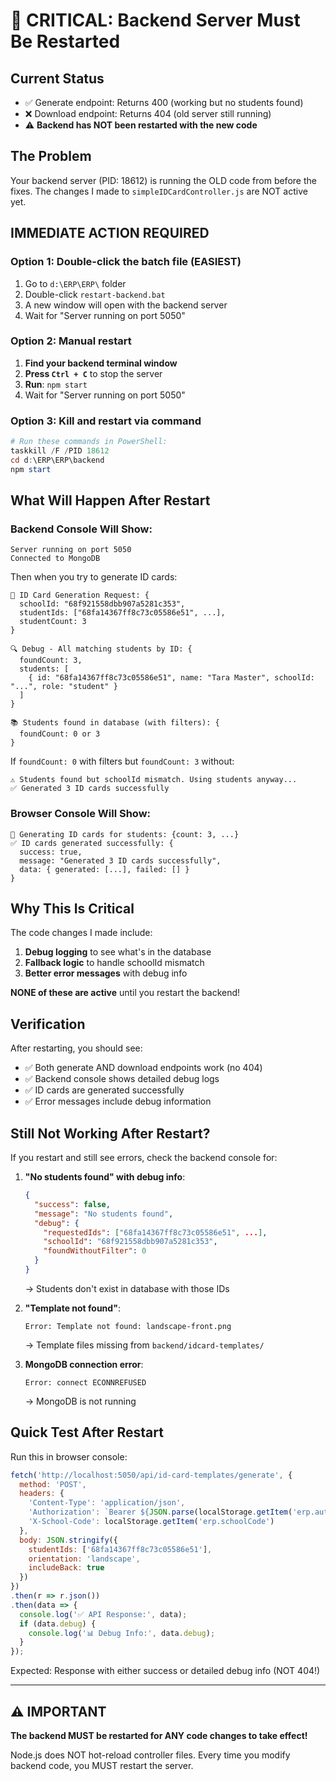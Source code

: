 # 🚨 CRITICAL: Backend Server Must Be Restarted

## Current Status
- ✅ Generate endpoint: Returns 400 (working but no students found)
- ❌ Download endpoint: Returns 404 (old server still running)
- ⚠️ **Backend has NOT been restarted with the new code**

## The Problem
Your backend server (PID: 18612) is running the OLD code from before the fixes. The changes I made to `simpleIDCardController.js` are NOT active yet.

## IMMEDIATE ACTION REQUIRED

### Option 1: Double-click the batch file (EASIEST)
1. Go to `d:\ERP\ERP\` folder
2. Double-click `restart-backend.bat`
3. A new window will open with the backend server
4. Wait for "Server running on port 5050"

### Option 2: Manual restart
1. **Find your backend terminal window**
2. **Press `Ctrl + C`** to stop the server
3. **Run**: `npm start`
4. Wait for "Server running on port 5050"

### Option 3: Kill and restart via command
```powershell
# Run these commands in PowerShell:
taskkill /F /PID 18612
cd d:\ERP\ERP\backend
npm start
```

## What Will Happen After Restart

### Backend Console Will Show:
```
Server running on port 5050
Connected to MongoDB
```

Then when you try to generate ID cards:
```
🎯 ID Card Generation Request: {
  schoolId: "68f921558dbb907a5281c353",
  studentIds: ["68fa14367ff8c73c05586e51", ...],
  studentCount: 3
}

🔍 Debug - All matching students by ID: {
  foundCount: 3,
  students: [
    { id: "68fa14367ff8c73c05586e51", name: "Tara Master", schoolId: "...", role: "student" }
  ]
}

📚 Students found in database (with filters): {
  foundCount: 0 or 3
}
```

If `foundCount: 0` with filters but `foundCount: 3` without:
```
⚠️ Students found but schoolId mismatch. Using students anyway...
✅ Generated 3 ID cards successfully
```

### Browser Console Will Show:
```
🎯 Generating ID cards for students: {count: 3, ...}
✅ ID cards generated successfully: {
  success: true,
  message: "Generated 3 ID cards successfully",
  data: { generated: [...], failed: [] }
}
```

## Why This Is Critical

The code changes I made include:
1. **Debug logging** to see what's in the database
2. **Fallback logic** to handle schoolId mismatch
3. **Better error messages** with debug info

**NONE of these are active** until you restart the backend!

## Verification

After restarting, you should see:
- ✅ Both generate AND download endpoints work (no 404)
- ✅ Backend console shows detailed debug logs
- ✅ ID cards are generated successfully
- ✅ Error messages include debug information

## Still Not Working After Restart?

If you restart and still see errors, check the backend console for:

1. **"No students found" with debug info**:
   ```json
   {
     "success": false,
     "message": "No students found",
     "debug": {
       "requestedIds": ["68fa14367ff8c73c05586e51", ...],
       "schoolId": "68f921558dbb907a5281c353",
       "foundWithoutFilter": 0
     }
   }
   ```
   → Students don't exist in database with those IDs

2. **"Template not found"**:
   ```
   Error: Template not found: landscape-front.png
   ```
   → Template files missing from `backend/idcard-templates/`

3. **MongoDB connection error**:
   ```
   Error: connect ECONNREFUSED
   ```
   → MongoDB is not running

## Quick Test After Restart

Run this in browser console:
```javascript
fetch('http://localhost:5050/api/id-card-templates/generate', {
  method: 'POST',
  headers: {
    'Content-Type': 'application/json',
    'Authorization': `Bearer ${JSON.parse(localStorage.getItem('erp.auth')).token}`,
    'X-School-Code': localStorage.getItem('erp.schoolCode')
  },
  body: JSON.stringify({
    studentIds: ['68fa14367ff8c73c05586e51'],
    orientation: 'landscape',
    includeBack: true
  })
})
.then(r => r.json())
.then(data => {
  console.log('✅ API Response:', data);
  if (data.debug) {
    console.log('📊 Debug Info:', data.debug);
  }
});
```

Expected: Response with either success or detailed debug info (NOT 404!)

---

## ⚠️ IMPORTANT
**The backend MUST be restarted for ANY code changes to take effect!**

Node.js does NOT hot-reload controller files. Every time you modify backend code, you MUST restart the server.

